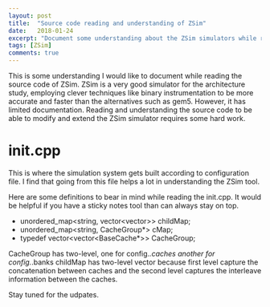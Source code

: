 ```yaml
---
layout: post
title:  "Source code reading and understanding of ZSim"
date:   2018-01-24
excerpt: "Document some understanding about the ZSim simulators while reading the source codes."
tags: [ZSim]
comments: true
---
```

This is some understanding I would like to document while reading the source code of ZSim. ZSim is a very good simulator for the architecture study, employing clever techniques like binary instrumentation to be more accurate and faster than the alternatives such as gem5. However, it has limited documentation. Reading and understanding the source code to be able to modify and extend the ZSim simulator requires some hard work.

# init.cpp
This is where the simulation system gets built according to configuration file. I find that going from this file helps a lot in understanding the ZSim tool.

Here are some definitions to bear in mind while reading the init.cpp. It would be helpful if you have a sticky notes tool than can always stay on top.
- unordered_map<string, vector<vector<string>>> childMap;
- unordered_map<string, CacheGroup*> cMap;
- typedef vector<vector<BaseCache*>> CacheGroup;

CacheGroup has two-level, one for config.*.caches another for config.*.banks
childMap has two-level vector because first level capture the concatenation between caches and the second level captures the interleave information between the caches.

Stay tuned for the udpates.
